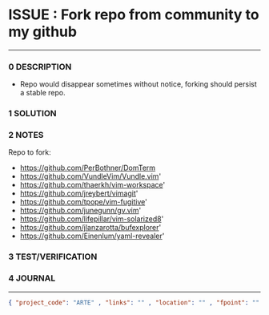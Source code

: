 # ISSUE : Fork repo from community to my github
--------------------------------
### 0 DESCRIPTION

- Repo would disappear sometimes without notice, forking should persist a stable repo.

### 1 SOLUTION


### 2 NOTES
Repo to fork:
- https://github.com/PerBothner/DomTerm
- https://github.com/VundleVim/Vundle.vim'
- https://github.com/thaerkh/vim-workspace'
- https://github.com/jreybert/vimagit'
- https://github.com/tpope/vim-fugitive'
- https://github.com/junegunn/gv.vim'
- https://github.com/lifepillar/vim-solarized8'
- https://github.com/jlanzarotta/bufexplorer'
- https://github.com/Einenlum/yaml-revealer'

### 3 TEST/VERIFICATION


### 4 JOURNAL



--------------------------------
```json
{ "project_code": "ARTE" , "links": "" , "location": "" , "fpoint": "" }
```
